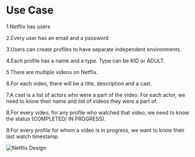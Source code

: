 # **Use Case**

1.Netflix has users

2.Every user has an email and a password

3.Users can create profiles to have separate independent environments.

4.Each profile has a name and a type. Type can be KID or ADULT.

5.There are multiple videos on Netflix.

6.For each video, there will be a title, description and a cast.

7.A cast is a list of actors who were a part of the video. For each actor, we need to know their name and list of videos they were a part of.

8.For every video, for any profile who watched that video, we need to know the status (COMPLETED/ IN PROGRESS).

9.For every profile for whom a video is in progress, we want to know their last watch timestamp.


![](/Users/hemanth/Downloads/Netflix.png "Netflix Design")
